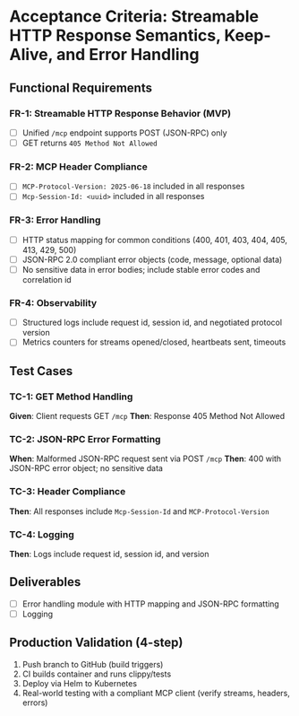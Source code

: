 # Acceptance Criteria: Streamable HTTP Response Semantics, Keep-Alive, and Error Handling

## Functional Requirements

### FR-1: Streamable HTTP Response Behavior (MVP)
- [ ] Unified `/mcp` endpoint supports POST (JSON-RPC) only
- [ ] GET returns `405 Method Not Allowed`

### FR-2: MCP Header Compliance
- [ ] `MCP-Protocol-Version: 2025-06-18` included in all responses
- [ ] `Mcp-Session-Id: <uuid>` included in all responses

### FR-3: Error Handling
- [ ] HTTP status mapping for common conditions (400, 401, 403, 404, 405, 413, 429, 500)
- [ ] JSON-RPC 2.0 compliant error objects (code, message, optional data)
- [ ] No sensitive data in error bodies; include stable error codes and correlation id

### FR-4: Observability
- [ ] Structured logs include request id, session id, and negotiated protocol version
- [ ] Metrics counters for streams opened/closed, heartbeats sent, timeouts

## Test Cases

### TC-1: GET Method Handling
**Given**: Client requests GET `/mcp`
**Then**: Response 405 Method Not Allowed

### TC-2: JSON-RPC Error Formatting
**When**: Malformed JSON-RPC request sent via POST `/mcp`
**Then**: 400 with JSON-RPC error object; no sensitive data

### TC-3: Header Compliance
**Then**: All responses include `Mcp-Session-Id` and `MCP-Protocol-Version`

### TC-4: Logging
**Then**: Logs include request id, session id, and version

## Deliverables
- [ ] Error handling module with HTTP mapping and JSON-RPC formatting
- [ ] Logging

## Production Validation (4-step)
1. Push branch to GitHub (build triggers)
2. CI builds container and runs clippy/tests
3. Deploy via Helm to Kubernetes
4. Real-world testing with a compliant MCP client (verify streams, headers, errors)
